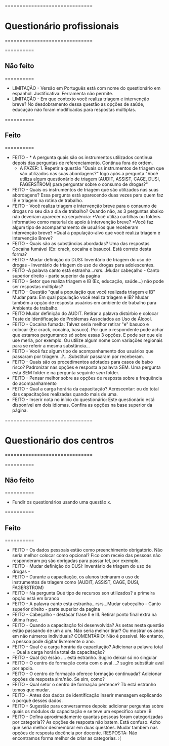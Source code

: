 ==============================
# Questionário profissionais
==============================

==========
## Não feito
==========

* LIMITAÇÃO - Versão em Português está com nome do questionário em espanhol. Justificativa: Ferramenta não permite.
* LIMITAÇÃO - Em que contexto você realiza triagem e intervenção breve? No desdobramento dessa questão as opções de saúde, educação não foram modificadas para respostas múltiplas.

==========
## Feito
==========

* FEITO - * A pergunta quais são os instrumentos utilizados continua depois das perguntas de referenciamento. Continua fora de ordem.
   * A FAZER: 1. Repetir a questão "Quais os instrumentos de triagem que são utilizados nas suas abordagens?" logo após a pergunta "Você utiliza algum questionário de triagem (AUDIT, ASSIST, CAGE, DUSI, FAGERSTROM) para perguntar sobre o consumo de drogas?"
* FEITO - Quais os instrumentos de triagem que são utilizados nas suas abordagens? Essa pergunta está aparecendo duas vezes para quem faz IB e triagem na rotina de trabalho.
* FEITO - Você realiza triagem e intervenção breve para o consumo de drogas no seu dia a dia de trabalho? Quando não, as 3 perguntas abaixo não deveriam aparecer na sequência: *Você utiliza cartilhas ou folders informativo como material de apoio à intervenção breve? *Você faz algum tipo de acompanhamento de usuários que receberam intervenção breve? *Qual a população-alvo que você realiza triagem e Intervenção Breve?
* FEITO - Quais são as substâncias abordadas? Uma das respostas Cocaína fumável (Ex: crack, cocaína e basuco). Está correto desta forma?
* FEITO - Mudar definição do DUSI: Inventário de triagem do uso de drogas - Inventário de triagem do uso de drogas para adolescentes.
* FEITO -A palavra canto está estranha...rsrs...Mudar cabeçalho - Canto superior direito - parte superior da pagina
* FEITO - Setor que realiza triagem e IB (Ex, educação, saúde...) não pode ser respostas múltiplas?
* FEITO - Questão "qual a população que você realizada triagem e IB" Mudar para: Em qual população você realiza triagem e IB? Mudar também a opção de resposta usuários em ambiente de trabalho para Ambiente de trabalho.
* FEITO Mudar definição do AUDIT. Retirar a palavra distúrbio e colocar Teste de Identificação de Problemas Associados ao Uso de Álcool.
* FEITO - Cocaína fumada: Talvez seria melhor retirar "e" basuco e colocar (Ex: crack, cocaína, basuco). Por que o respondente pode achar que estamos perguntando só sobre essas 3 opções. E pode ser que ele use merla, por exemplo. Ou utilize algum nome com variações regionais para se referir a mesma substância...
* FEITO - Você faz algum tipo de acompanhamento dos usuários que passaram por triagem...?....Substituir passaram por receberam.
* FEITO - Quais são os procedimentos adotados para casos de baixo risco? Padronizar nas opções e resposta a palavra SEM. Uma pergunta está SEM folder e na pergunta seguinte *sem* folder.
* FEITO - Pensar melhor sobre as opções de resposta sobre a frequência do acompanhamento
* FEITO - Qual a carga horária da capacitação? Acrescentar: ou do total das capacitações realizadas quando mais de uma.
* FEITO - Inserir nota no início do questionário: Este questionário está disponível em dois idiomas. Confira as opções na base superior da página.


==============================
# Questionário dos centros
==============================

==========
## Não feito
==========

- Fundir os questionários usando uma questão x.

==========
## Feito
==========

* FEITO - Os dados pessoais estão como preenchimento obrigatório. Não seria melhor colocar como opcional? Fico com receio das pessoas não responderam pq são obrigadas para passar tel, por exemplo.
* FEITO - Mudar definição do DUSI: Inventário de triagem do uso de drogas - 
* FEITO - Durante a capacitação, os alunos treinaram o uso de instrumentos de triagem como (AUDIT, ASSIST, CAGE, DUSI, FAGERSTROM)
* FEITO - Na pergunta Qué tipo de recursos son utilizados? a primeira opção está em branco
* FEITO - A palavra canto está estranha...rsrs...Mudar cabeçalho - Canto superior direito - parte superior da pagina
* FEITO - Cabeçalho - destacar frase II e III. Retirar ponto final extra na última frase.
* FEITO - Quando a capacitação foi desenvolvida? As setas nesta questão estão passando de um a um. Não seria melhor tirar? Ou mostrar os anos em não números individuais? 
	       COMENTÁRIO: Não é possível. No entanto, a pessoa pode digitar livremente o ano.
* FEITO - Qual é a carga horária da capacitação? Adicionar a palavra total = Qual a carga horária total da capacitação?
* FEITO - Qual (is) é/são .... está estranho. Sugiro deixar só no singular
* FEITO - O centro de formação conta com o aval ...? sugiro substituir aval por apoio.
* FEITO - O centro de formação oferece formação continuada? Adicionar opções de resposta sim/não. Se sim, como?
* FEITO - Qual setor o centro de formação pertence? Tb está estranho temos que mudar.
* FEITO - Antes dos dados de identificação inserir mensagem explicando o porquê desses dados.
* FEITO - Sugestão para conversarmos depois: adicionar perguntas sobre quais os módulos da capacitação e se teve um especifico sobre IB
* FEITO - Defina aproximadamente quantas pessoas foram categorizadas por categoria?? As opções de resposta não batem. Está confuso. Acho que seria melhor desmembrar em duas questões. Mudar também nas opções de resposta docência por docente. RESPOSTA: Não encontramos forma melhor de criar as categorias. :(
